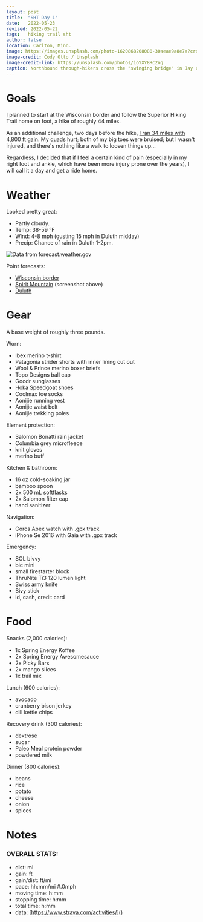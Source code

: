 ```yaml
---
layout: post
title:  "SHT Day 1"
date:   2022-05-23
revised: 2022-05-22
tags:   hiking trail sht
author: false
location: Carlton, Minn.
image: https://images.unsplash.com/photo-1620868208080-30aeae9a8e7a?crop=entropy&cs=tinysrgb&fm=jpg&ixlib=rb-1.2.1&q=80&raw_url=true&ixid=MnwxMjA3fDB8MHxwaG90by1wYWdlfHx8fGVufDB8fHx8&auto=format&fit=crop&w=2340
image-credit: Cody Otto / Unsplash
image-credit-link: https://unsplash.com/photos/ioYXY8Rc2ng
caption: Northbound through-hikers cross the "swinging bridge" in Jay Cooke State Park about 7 miles into the 300-mile journey.
---
```


# Goals

I planned to start at the Wisconsin border and follow the Superior Hiking Trail home on foot, a hike of roughly 44 miles.

As an additional challenge, two days before the hike, [I ran 34 miles with 4,800 ft gain](https://mark.grindy.net/running/2022/05/21/race-recap-ss-50k.html). My quads hurt; both of my big toes were bruised; but I wasn't injured, and there's nothing like a walk to loosen things up...

Regardless, I decided that if I feel a certain kind of pain (especially in my right foot and ankle, which have been more injury prone over the years), I will call it a day and get a ride home.

# Weather

Looked pretty great:
* Partly cloudy.
* Temp: 38-59 °F
* Wind: 4-8 mph (gusting 15 mph in Duluth midday)
* Precip: Chance of rain in Duluth 1-2pm.

![Data from forecast.weather.gov](https://lh3.googleusercontent.com/pw/AM-JKLW3Gv-OGr7nN1-CHtHcoYAaSfEEYXcvaJIdwW2U9sI2V2E7I5FGNIledWj_tkcj6m8jhKgnTAy8ZEtbeyccr80G5aGCqZBG1N37fX8cBWDu2Vxnsjau5gpo811hPFYjeH6JRk-STC1hCS1wtntlxhH2Aw=w1608-h1750-no?authuser=0)

Point forecasts:
* [Wisconsin border](https://forecast.weather.gov/MapClick.php?lat=46.6017&lon=-92.2922&unit=0&lg=english&FcstType=graphical)
* [Spirit Mountain](https://forecast.weather.gov/MapClick.php?lat=46.7147&lon=-92.2197&unit=0&lg=english&FcstType=graphical) (screenshot above)
* [Duluth](https://forecast.weather.gov/MapClick.php?lat=46.81&lon=-92.09&lg=english&&FcstType=graphical&menu=1)

# Gear

A base weight of roughly three pounds.

Worn:
* Ibex merino t-shirt
* Patagonia strider shorts with inner lining cut out
* Wool & Prince merino boxer briefs
* Topo Designs ball cap
* Goodr sunglasses
* Hoka Speedgoat shoes
* Coolmax toe socks
* Aonijie running vest
* Aonijie waist belt
* Aonijie trekking poles

Element protection:
* Salomon Bonatti rain jacket
* Columbia grey microfleece
* knit gloves
* merino buff

Kitchen & bathroom:
* 16 oz cold-soaking jar
* bamboo spoon
* 2x 500 mL softflasks
* 2x Salomon filter cap
* hand sanitizer

Navigation:
* Coros Apex watch with .gpx track
* iPhone Se 2016 with Gaia with .gpx track

Emergency:
* SOL bivvy
* bic mini
* small firestarter block
* ThruNite Ti3 120 lumen light
* Swiss army knife
* Bivy stick
* id, cash, credit card

# Food

Snacks (2,000 calories):
* 1x Spring Energy Koffee
* 2x Spring Energy Awesomesauce
* 2x Picky Bars
* 2x mango slices
* 1x trail mix

Lunch (600 calories):
* avocado
* cranberry bison jerkey
* dill kettle chips

Recovery drink (300 calories):
* dextrose
* sugar
* Paleo Meal protein powder
* powdered milk

Dinner (800 calories):
* beans
* rice
* potato
* cheese
* onion
* spices

# Notes

### OVERALL STATS:
* dist: mi
* gain: ft
* gain/dist: ft/mi
* pace: hh:mm/mi #.0mph
* moving time: h:mm
* stopping time: h:mm
* total time: h:mm
* data: [https://www.strava.com/activities/]()
